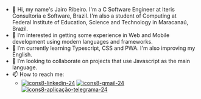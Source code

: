 - 👋 Hi, my name's Jairo Ribeiro. I'm a C Software Engineer at Iteris Consultoria e Software, Brazil. I'm also a student of Computing at Federal Institute of Education, Science and Technology in Maracanaú, Brazil.
- 👀 I’m interested in getting some experience in Web and Mobile development using modern languages and frameworks.
- 🌱 I’m currently learning Typescript, CSS and PWA. I'm also improving my English.
- 💞️ I’m looking to collaborate on projects that use Javascript as the main language.
- 📫 How to reach me:
  - [![icons8-linkedin-24](https://user-images.githubusercontent.com/36250004/138149496-0f43d7f2-6156-4c5e-a4d7-5113249b593a.png "LinkedIn")](https://www.linkedin.com/in/jairoduarteribeiro/) [![icons8-gmail-24](https://user-images.githubusercontent.com/36250004/138149861-b8afebb9-e578-47d0-b809-7cafafabcc13.png "Gmail")](mailto:jairoduarte123@gmail.com) [![icons8-aplicação-telegrama-24](https://user-images.githubusercontent.com/36250004/138150076-369aa3b4-fefb-4e93-b26b-584276b2681a.png "Telegram")](https://t.me/jairoduarteribeiro)
<!---
jairoribeiro167/jairoribeiro167 is a ✨ special ✨ repository because its `README.md` (this file) appears on your GitHub profile.
You can click the Preview link to take a look at your changes.
--->
